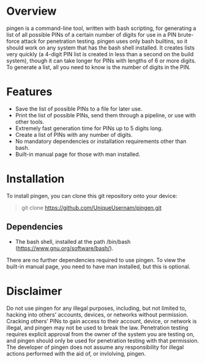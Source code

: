 # Overview
pingen is a command-line tool, written with bash scripting, for generating a list of all possible PINs of a certain number of digits for use in a PIN brute-force attack for penetration testing. pingen uses only bash builtins, so it should work on any system that has the bash shell installed. It creates lists very quickly (a 4-digit PIN list is created in less than a second on the build system), though it can take longer for PINs with lengths of 6 or more digits. To generate a list, all you need to know is the number of digits in the PIN.
# Features
+ Save the list of possible PINs to a file for later use.
+ Print the list of possible PINs, send them through a pipeline, or use with other tools.
+ Extremely fast generation time for PINs up to 5 digits long.
+ Create a list of PINs with any number of digits.
+ No mandatory dependencies or installation requirements other than bash.
+ Built-in manual page for those with man installed.
# Installation
To install pingen, you can clone this git repository onto your device:
> git clone https://github.com/UniqueUsernam/pingen.git
## Dependencies
+ The bash shell, installed at the path /bin/bash (https://www.gnu.org/software/bash/).

There are no further dependencies required to use pingen. To view the built-in manual page, you need to have man installed, but this is optional.
# Disclaimer
Do not use pingen for any illegal purposes, including, but not limited to, hacking into others' accounts, devices, or networks without permission. Cracking others' PINs to gain access to their account, device, or network is illegal, and pingen may not be used to break the law. Penetration testing requires explicit approval from the owner of the system you are testing on, and pingen should only be used for penetration testing with that permission. The developer of pingen does not assume any responsibility for illegal actions performed with the aid of, or invlolving, pingen.

